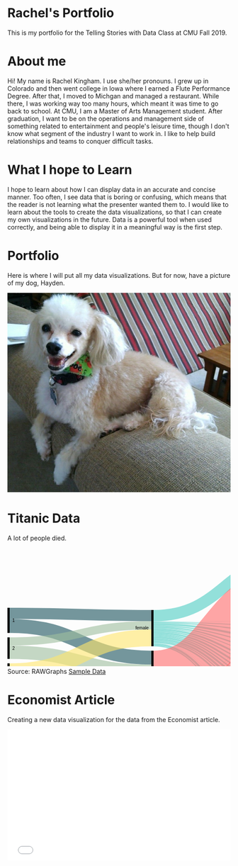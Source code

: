 # Rachel's Portfolio
This is my portfolio for the Telling Stories with Data Class at CMU Fall 2019.

# About me
Hi! My name is Rachel Kingham. I use she/her pronouns. I grew up in Colorado and then went college in Iowa where I earned a Flute Performance Degree. After that, I moved to Michgan and managed a restaurant. While there, I was working way too many hours, which meant it was time to go back to school. At CMU, I am a Master of Arts Management student. After graduation, I want to be on the operations and management side of something related to entertainment and people's leisure time, though I don't know what segment of the industry I want to work in. I like to help build relationships and teams to conquer difficult tasks.  

# What I hope to Learn
I hope to learn about how I can display data in an accurate and concise manner. Too often, I see data that is boring or confusing, which means that the reader is not learning what the presenter wanted them to. I would like to learn about the tools to create the data visualizations, so that I can create my own visualizations in the future. Data is a powerful tool when used correctly, and being able to display it in a meaningful way is the first step.

# Portfolio
Here is where I will put all my data visualizations. But for now, have a picture of my dog, Hayden.

![Hayden smiling on the back of the couch.](images/Hayden.jpg)

# Titanic Data

A lot of people died.

<svg width="980" height="520" xmlns="http://www.w3.org/2000/svg"><g transform="translate(0, 10)"><g class="links" fill="none" stroke-opacity="0.6"><path d="M5,137.65087853323152C165,137.65087853323152,165,142.65087853323146,325,142.65087853323146" stroke-width="25.301757066462947" style="stroke: rgb(26, 83, 92);"></path><path d="M5,166.02750190985492C165,166.02750190985492,165,237.6050420168067,325,237.6050420168067" stroke-width="31.451489686783805" style="stroke: rgb(26, 83, 92);"></path><path d="M5,225.40106951871667C165,225.40106951871667,165,268.35370511841097,325,268.35370511841097" stroke-width="30.04583651642475" style="stroke: rgb(158, 191, 158);"></path><path d="M5,201.06569900687558C165,201.06569900687558,165,164.61420932009167,325,164.61420932009167" stroke-width="18.624904507257448" style="stroke: rgb(158, 191, 158);"></path><path d="M5,331.6883116883116C165,331.6883116883116,165,326.68831168831167,325,326.68831168831167" stroke-width="86.62337662337661" style="stroke: rgb(255, 230, 109);"></path><path d="M5,269.4003055767761C165,269.4003055767761,165,192.9029793735676,325,192.9029793735676" stroke-width="37.952635599694425" style="stroke: rgb(255, 230, 109);"></path><path d="M330,157.05882352941177C490,157.05882352941177,490,166.36363636363672,650,166.36363636363672" stroke-width="1.7570664629488157" style="stroke: rgb(78, 205, 196);"></path><path d="M330,142.9144385026738C490,142.9144385026738,490,12.91443850267408,650,12.91443850267408" stroke-width="25.828877005347593" style="stroke: rgb(78, 205, 196);"></path><path d="M330,181.30634071810545C490,181.30634071810545,490,280.6264323911385,650,280.6264323911385" stroke-width="4.2169595110771585" style="stroke: rgb(78, 205, 196);"></path><path d="M330,210.73720397249812C490,210.73720397249812,490,497.6279602750189,650,497.6279602750189" stroke-width="2.2841864018334608" style="stroke: rgb(78, 205, 196);"></path><path d="M330,162.5057295645531C490,162.5057295645531,490,194.62184873949602,650,194.62184873949602" stroke-width="4.5683728036669216" style="stroke: rgb(78, 205, 196);"></path><path d="M330,177.7922077922078C490,177.7922077922078,490,265.53093964858704,650,265.53093964858704" stroke-width="2.8113063407181054" style="stroke: rgb(78, 205, 196);"></path><path d="M330,168.83116883116884C490,168.83116883116884,490,224.11000763941965,650,224.11000763941965" stroke-width="3.1627196333078684" style="stroke: rgb(78, 205, 196);"></path><path d="M330,174.3659281894576C490,174.3659281894576,490,252.10466004583688,650,252.10466004583688" stroke-width="4.041252864782276" style="stroke: rgb(78, 205, 196);"></path><path d="M330,166.01986249045072C490,166.01986249045072,490,209.01451489686812,650,209.01451489686812" stroke-width="2.4598930481283423" style="stroke: rgb(78, 205, 196);"></path><path d="M330,171.3789152024446C490,171.3789152024446,490,237.00916730328524,650,237.00916730328524" stroke-width="1.9327731092436975" style="stroke: rgb(78, 205, 196);"></path><path d="M330,159.07944996180288C490,159.07944996180288,490,178.9113827349124,650,178.9113827349124" stroke-width="2.2841864018334608" style="stroke: rgb(78, 205, 196);"></path><path d="M330,184.99618029029796C490,184.99618029029796,490,295.19480519480544,650,295.19480519480544" stroke-width="3.1627196333078684" style="stroke: rgb(78, 205, 196);"></path><path d="M330,196.15355233002293C490,196.15355233002293,490,340.3934300993125,650,340.3934300993125" stroke-width="4.39266615737204" style="stroke: rgb(78, 205, 196);"></path><path d="M330,156.00458365164246C490,156.00458365164246,490,154.78227654698276,650,154.78227654698276" stroke-width="0.35141329258976317" style="stroke: rgb(78, 205, 196);"></path><path d="M330,204.58747135217726C490,204.58747135217726,490,415.3284950343771,650,415.3284950343771" stroke-width="0.17570664629488159" style="stroke: rgb(78, 205, 196);"></path><path d="M330,204.76317799847214C490,204.76317799847214,490,435.85561497326177,650,435.85561497326177" stroke-width="0.17570664629488159" style="stroke: rgb(78, 205, 196);"></path><path d="M330,191.76088617265088C490,191.76088617265088,490,323.54087089381215,650,323.54087089381215" stroke-width="4.39266615737204" style="stroke: rgb(78, 205, 196);"></path><path d="M330,188.07104660045837C490,188.07104660045837,490,309.49961802903,650,309.49961802903" stroke-width="2.987012987012987" style="stroke: rgb(78, 205, 196);"></path><path d="M330,202.47899159663868C490,202.47899159663868,490,372.3414820473642,650,372.3414820473642" stroke-width="3.6898395721925135" style="stroke: rgb(78, 205, 196);"></path><path d="M330,205.02673796791447C490,205.02673796791447,490,446.1191749427041,650,446.1191749427041" stroke-width="0.35141329258976317" style="stroke: rgb(78, 205, 196);"></path><path d="M330,207.31092436974794C490,207.31092436974794,490,471.56608097784544,650,471.56608097784544" stroke-width="4.2169595110771585" style="stroke: rgb(78, 205, 196);"></path><path d="M330,199.49197860962568C490,199.49197860962568,490,355.13750954927406,650,355.13750954927406" stroke-width="2.2841864018334608" style="stroke: rgb(78, 205, 196);"></path><path d="M330,209.50725744843396C490,209.50725744843396,490,486.2223071046598,650,486.2223071046598" stroke-width="0.17570664629488159" style="stroke: rgb(78, 205, 196);"></path><path d="M330,204.41176470588238C490,204.41176470588238,490,405.15278838808223,650,405.15278838808223" stroke-width="0.17570664629488159" style="stroke: rgb(78, 205, 196);"></path><path d="M330,352.69289533995413C490,352.69289533995413,490,297.39113827349144,650,297.39113827349144" stroke-width="1.2299465240641712" style="stroke: rgb(255, 107, 107);"></path><path d="M330,281.26814362108473C490,281.26814362108473,490,85.21772345301785,650,85.21772345301785" stroke-width="118.77769289533995" style="stroke: rgb(255, 107, 107);"></path><path d="M330,342.8533231474408C490,342.8533231474408,490,181.19556913674586,650,181.19556913674586" stroke-width="2.2841864018334608" style="stroke: rgb(255, 107, 107);"></path><path d="M330,365.3437738731857C490,365.3437738731857,490,458.6669213139799,650,458.6669213139799" stroke-width="1.5813598166539342" style="stroke: rgb(255, 107, 107);"></path><path d="M330,363.7624140565317C490,363.7624140565317,490,447.08556149732595,650,447.08556149732595" stroke-width="1.5813598166539342" style="stroke: rgb(255, 107, 107);"></path><path d="M330,346.01604278074865C490,346.01604278074865,490,211.38655462184903,650,211.38655462184903" stroke-width="2.2841864018334608" style="stroke: rgb(255, 107, 107);"></path><path d="M330,348.5637891520244C490,348.5637891520244,490,239.02979373567638,650,239.02979373567638" stroke-width="2.1084797555385792" style="stroke: rgb(255, 107, 107);"></path><path d="M330,369.38502673796796C490,369.38502673796796,490,499.3850267379677,650,499.3850267379677" stroke-width="1.2299465240641712" style="stroke: rgb(255, 107, 107);"></path><path d="M330,350.40870893812064C490,350.40870893812064,490,267.72727272727303,650,267.72727272727303" stroke-width="1.5813598166539342" style="stroke: rgb(255, 107, 107);"></path><path d="M330,344.4346829640947C490,344.4346829640947,490,197.3453017570667,650,197.3453017570667" stroke-width="0.8785332314744079" style="stroke: rgb(255, 107, 107);"></path><path d="M330,367.36440030557685C490,367.36440030557685,490,474.90450725744824,650,474.90450725744824" stroke-width="2.4598930481283423" style="stroke: rgb(255, 107, 107);"></path><path d="M330,362.8838808250573C490,362.8838808250573,490,425.6799083269669,650,425.6799083269669" stroke-width="0.17570664629488159" style="stroke: rgb(255, 107, 107);"></path><path d="M330,354.8892284186402C490,354.8892284186402,490,326.9671504965624,650,326.9671504965624" stroke-width="2.4598930481283423" style="stroke: rgb(255, 107, 107);"></path><path d="M330,340.92055003819706C490,340.92055003819706,490,155.22154316271997,650,155.22154316271997" stroke-width="0.5271199388846448" style="stroke: rgb(255, 107, 107);"></path><path d="M330,359.63330786860195C490,359.63330786860195,490,358.3880825057293,650,358.3880825057293" stroke-width="4.2169595110771585" style="stroke: rgb(255, 107, 107);"></path><path d="M330,356.82200152788386C490,356.82200152788386,490,343.2925897631781,650,343.2925897631781" stroke-width="1.4056531703590527" style="stroke: rgb(255, 107, 107);"></path><path d="M330,347.3338426279602C490,347.3338426279602,490,225.86707410236846,650,225.86707410236846" stroke-width="0.35141329258976317" style="stroke: rgb(255, 107, 107);"></path><path d="M330,362.7081741787624C490,362.7081741787624,490,415.504201680672,650,415.504201680672" stroke-width="0.17570664629488159" style="stroke: rgb(255, 107, 107);"></path><path d="M330,351.63865546218483C490,351.63865546218483,490,283.17417876241433,650,283.17417876241433" stroke-width="0.8785332314744079" style="stroke: rgb(255, 107, 107);"></path><path d="M330,353.4835752482811C490,353.4835752482811,490,311.16883116883133,650,311.16883116883133" stroke-width="0.35141329258976317" style="stroke: rgb(255, 107, 107);"></path><path d="M330,341.4476699770817C490,341.4476699770817,490,167.50572956455343,650,167.50572956455343" stroke-width="0.5271199388846448" style="stroke: rgb(255, 107, 107);"></path><path d="M330,362.53246753246754C490,362.53246753246754,490,394.97708174178734,650,394.97708174178734" stroke-width="0.17570664629488159" style="stroke: rgb(255, 107, 107);"></path><path d="M330,368.6822001527884C490,368.6822001527884,490,486.3980137509547,650,486.3980137509547" stroke-width="0.17570664629488159" style="stroke: rgb(255, 107, 107);"></path><path d="M330,361.91749427043544C490,361.91749427043544,490,374.3621084797553,650,374.3621084797553" stroke-width="0.35141329258976317" style="stroke: rgb(255, 107, 107);"></path><path d="M330,362.2689075630252C490,362.2689075630252,490,384.713521772345,650,384.713521772345" stroke-width="0.35141329258976317" style="stroke: rgb(255, 107, 107);"></path><path d="M655,166.627196333079C815,166.627196333079,815,288.2085561497326,975,288.2085561497326" stroke-width="2.2841864018334608" style="stroke: rgb(191, 181, 105);"></path><path d="M655,295.8097784568375C815,295.8097784568375,815,327.3911382734912,975,327.3911382734912" stroke-width="4.39266615737204" style="stroke: rgb(186, 191, 105);"></path><path d="M655,70.28265851795292C815,70.28265851795292,815,200.28265851795265,975,200.28265851795265" stroke-width="140.56531703590528" style="stroke: rgb(191, 105, 120);"></path><path d="M655,142.5859434682967C815,142.5859434682967,815,284.16730328495026,975,284.16730328495026" stroke-width="4.041252864782276" style="stroke: rgb(191, 105, 120);"></path><path d="M655,180.05347593582914C815,180.05347593582914,815,291.63483575248273,975,291.63483575248273" stroke-width="4.5683728036669216" style="stroke: rgb(155, 191, 105);"></path><path d="M655,281.0656990068757C815,281.0656990068757,815,322.6470588235294,975,322.6470588235294" stroke-width="5.095492742551566" style="stroke: rgb(140, 191, 105);"></path><path d="M655,498.33078686019843C815,498.33078686019843,815,368.3307868601987,975,368.3307868601987" stroke-width="3.33842627960275" style="stroke: rgb(125, 191, 105);"></path><path d="M655,496.5737203972496C815,496.5737203972496,815,272.0588235294118,975,272.0588235294118" stroke-width="0.17570664629488159" style="stroke: rgb(125, 191, 105);"></path><path d="M655,195.06111535523323C815,195.06111535523323,815,296.6424751718869,975,296.6424751718869" stroke-width="5.446906035141329" style="stroke: rgb(110, 191, 105);"></path><path d="M655,266.32161955691396C815,266.32161955691396,815,317.9029793735676,975,317.9029793735676" stroke-width="4.39266615737204" style="stroke: rgb(105, 191, 115);"></path><path d="M655,224.28571428571453C815,224.28571428571453,815,305.86707410236824,975,305.86707410236824" stroke-width="3.5141329258976315" style="stroke: rgb(105, 191, 130);"></path><path d="M655,458.75477463712735C815,458.75477463712735,815,359.1061879297174,975,359.1061879297174" stroke-width="1.4056531703590527" style="stroke: rgb(105, 191, 145);"></path><path d="M655,457.9640947288004C815,457.9640947288004,815,271.70741023682206,975,271.70741023682206" stroke-width="0.17570664629488159" style="stroke: rgb(105, 191, 145);"></path><path d="M655,252.10466004583688C815,252.10466004583688,815,313.6860198624904,975,313.6860198624904" stroke-width="4.041252864782276" style="stroke: rgb(105, 191, 161);"></path><path d="M655,446.294881588999C815,446.294881588999,815,271.26814362108485,975,271.26814362108485" stroke-width="0.7028265851795263" style="stroke: rgb(105, 191, 176);"></path><path d="M655,447.26126814362084C815,447.26126814362084,815,357.7883880825058,975,357.7883880825058" stroke-width="1.2299465240641712" style="stroke: rgb(105, 191, 176);"></path><path d="M655,210.15660809778487C815,210.15660809778487,815,301.73796791443846,975,301.73796791443846" stroke-width="4.744079449961803" style="stroke: rgb(105, 191, 191);"></path><path d="M655,238.06340718105454C815,238.06340718105454,815,309.64476699770813,975,309.64476699770813" stroke-width="4.041252864782276" style="stroke: rgb(105, 176, 191);"></path><path d="M655,472.8838808250571C815,472.8838808250571,815,363.05958747135224,975,363.05958747135224" stroke-width="6.501145912910618" style="stroke: rgb(105, 161, 191);"></path><path d="M655,469.54545454545433C815,469.54545454545433,815,271.88311688311694,975,271.88311688311694" stroke-width="0.17570664629488159" style="stroke: rgb(105, 161, 191);"></path><path d="M655,341.1841100076395C815,341.1841100076395,815,342.4140565317036,975,342.4140565317036" stroke-width="5.622612681436211" style="stroke: rgb(105, 145, 191);"></path><path d="M655,338.28495034377397C815,338.28495034377397,815,270.82887700534764,975,270.82887700534764" stroke-width="0.17570664629488159" style="stroke: rgb(105, 145, 191);"></path><path d="M655,425.6799083269669C815,425.6799083269669,815,356.90985485103135,975,356.90985485103135" stroke-width="0.17570664629488159" style="stroke: rgb(105, 130, 191);"></path><path d="M655,324.77081741787634C815,324.77081741787634,815,336.1764705882353,975,336.1764705882353" stroke-width="6.8525592055003814" style="stroke: rgb(105, 115, 191);"></path><path d="M655,155.04583651642508C815,155.04583651642508,815,286.62719633307864,975,286.62719633307864" stroke-width="0.8785332314744079" style="stroke: rgb(110, 105, 191);"></path><path d="M655,357.2459893048126C815,357.2459893048126,815,348.475935828877,975,348.475935828877" stroke-width="6.501145912910618" style="stroke: rgb(125, 105, 191);"></path><path d="M655,415.41634835752456C815,415.41634835752456,815,356.64629488158903,975,356.64629488158903" stroke-width="0.35141329258976317" style="stroke: rgb(140, 105, 191);"></path><path d="M655,435.85561497326177C815,435.85561497326177,815,357.08556149732624,975,357.08556149732624" stroke-width="0.17570664629488159" style="stroke: rgb(155, 105, 191);"></path><path d="M655,309.7631779984723C815,309.7631779984723,815,331.1688311688312,975,331.1688311688312" stroke-width="3.1627196333078684" style="stroke: rgb(171, 105, 191);"></path><path d="M655,308.0939648586709C815,308.0939648586709,815,270.65317035905275,975,270.65317035905275" stroke-width="0.17570664629488159" style="stroke: rgb(171, 105, 191);"></path><path d="M655,372.517188693659C815,372.517188693659,815,353.74713521772344,975,353.74713521772344" stroke-width="4.041252864782276" style="stroke: rgb(186, 105, 191);"></path><path d="M655,394.97708174178734C815,394.97708174178734,815,356.2070282658518,975,356.2070282658518" stroke-width="0.17570664629488159" style="stroke: rgb(191, 105, 181);"></path><path d="M655,486.31016042780726C815,486.31016042780726,815,366.48586707410243,975,366.48586707410243" stroke-width="0.35141329258976317" style="stroke: rgb(191, 105, 166);"></path><path d="M655,405.15278838808223C815,405.15278838808223,815,356.3827349121467,975,356.3827349121467" stroke-width="0.17570664629488159" style="stroke: rgb(191, 105, 150);"></path><path d="M655,384.713521772345C815,384.713521772345,815,355.9434682964095,975,355.9434682964095" stroke-width="0.35141329258976317" style="stroke: rgb(191, 105, 135);"></path></g><g class="nodes" font-family="Arial, Helvetica" font-size="10"><g><rect x="650" y="2.8421709430404007e-13" height="144.6065699006876" width="5" fill="#000"></rect><text x="644" y="72.30328495034408" dy="0.35em" text-anchor="end">0</text></g><g><rect x="650" y="154.60656990068787" height="0.878533231474421" width="5" fill="#000"></rect><text x="644" y="155.04583651642508" dy="0.35em" text-anchor="end">1</text></g><g><rect x="650" y="278.51795263559995" height="5.095492742551528" width="5" fill="#000"></rect><text x="644" y="281.0656990068757" dy="0.35em" text-anchor="end">10</text></g><g><rect x="650" y="293.6134453781515" height="4.392666157371991" width="5" fill="#000"></rect><text x="644" y="295.8097784568375" dy="0.35em" text-anchor="end">11</text></g><g><rect x="650" y="308.0061115355235" height="3.338426279602686" width="5" fill="#000"></rect><text x="644" y="309.6753246753248" dy="0.35em" text-anchor="end">12</text></g><g><rect x="650" y="321.34453781512616" height="6.85255920550037" width="5" fill="#000"></rect><text x="644" y="324.77081741787634" dy="0.35em" text-anchor="end">13</text></g><g><rect x="650" y="384.53781512605013" height="0.3514132925897684" width="5" fill="#000"></rect><text x="644" y="384.713521772345" dy="0.35em" text-anchor="end">13 15</text></g><g><rect x="650" y="394.8892284186399" height="0.1757066462948842" width="5" fill="#000"></rect><text x="644" y="394.97708174178734" dy="0.35em" text-anchor="end">13 15 B</text></g><g><rect x="650" y="338.19709702062653" height="5.7983193277307805" width="5" fill="#000"></rect><text x="644" y="341.0962566844919" dy="0.35em" text-anchor="end">14</text></g><g><rect x="650" y="353.9954163483573" height="6.5011459129106015" width="5" fill="#000"></rect><text x="644" y="357.2459893048126" dy="0.35em" text-anchor="end">15</text></g><g><rect x="650" y="405.0649350649348" height="0.1757066462948842" width="5" fill="#000"></rect><text x="644" y="405.15278838808223" dy="0.35em" text-anchor="end">15 16</text></g><g><rect x="650" y="370.4965622612679" height="4.041252864782223" width="5" fill="#000"></rect><text x="644" y="372.517188693659" dy="0.35em" text-anchor="end">16</text></g><g><rect x="650" y="165.4851031321623" height="2.284186401833381" width="5" fill="#000"></rect><text x="644" y="166.62719633307898" dy="0.35em" text-anchor="end">2</text></g><g><rect x="650" y="177.76928953399567" height="4.568372803666875" width="5" fill="#000"></rect><text x="644" y="180.0534759358291" dy="0.35em" text-anchor="end">3</text></g><g><rect x="650" y="192.33766233766255" height="5.44690603514141" width="5" fill="#000"></rect><text x="644" y="195.06111535523326" dy="0.35em" text-anchor="end">4</text></g><g><rect x="650" y="207.78456837280396" height="4.74407944996176" width="5" fill="#000"></rect><text x="644" y="210.15660809778484" dy="0.35em" text-anchor="end">5</text></g><g><rect x="650" y="415.24064171122967" height="0.3514132925897684" width="5" fill="#000"></rect><text x="644" y="415.41634835752456" dy="0.35em" text-anchor="end">5 7</text></g><g><rect x="650" y="425.59205500381944" height="0.1757066462948842" width="5" fill="#000"></rect><text x="644" y="425.6799083269669" dy="0.35em" text-anchor="end">5 9</text></g><g><rect x="650" y="222.52864782276572" height="3.514132925897684" width="5" fill="#000"></rect><text x="644" y="224.28571428571456" dy="0.35em" text-anchor="end">6</text></g><g><rect x="650" y="236.0427807486634" height="4.0412528647823365" width="5" fill="#000"></rect><text x="644" y="238.06340718105457" dy="0.35em" text-anchor="end">7</text></g><g><rect x="650" y="250.08403361344574" height="4.041252864782223" width="5" fill="#000"></rect><text x="644" y="252.10466004583685" dy="0.35em" text-anchor="end">8</text></g><g><rect x="650" y="435.7677616501143" height="0.1757066462948842" width="5" fill="#000"></rect><text x="644" y="435.85561497326177" dy="0.35em" text-anchor="end">8 10</text></g><g><rect x="650" y="264.12528647822796" height="4.392666157371991" width="5" fill="#000"></rect><text x="644" y="266.32161955691396" dy="0.35em" text-anchor="end">9</text></g><g><rect x="650" y="445.9434682964092" height="1.9327731092437261" width="5" fill="#000"></rect><text x="644" y="446.90985485103107" dy="0.35em" text-anchor="end">A</text></g><g><rect x="650" y="457.87624140565293" height="1.5813598166539578" width="5" fill="#000"></rect><text x="644" y="458.6669213139799" dy="0.35em" text-anchor="end">B</text></g><g><rect x="650" y="469.4576012223069" height="6.676852559205486" width="5" fill="#000"></rect><text x="644" y="472.79602750190963" dy="0.35em" text-anchor="end">C</text></g><g><rect x="650" y="486.1344537815124" height="0.3514132925897684" width="5" fill="#000"></rect><text x="644" y="486.31016042780726" dy="0.35em" text-anchor="end">C D</text></g><g><rect x="650" y="496.48586707410215" height="3.51413292589757" width="5" fill="#000"></rect><text x="644" y="498.24293353705093" dy="0.35em" text-anchor="end">D</text></g><g><rect x="0" y="125.00000000000006" height="56.7532467532468" width="5" fill="#000"></rect><text x="11" y="153.37662337662346" dy="0.35em" text-anchor="start">1</text></g><g><rect x="0" y="191.75324675324686" height="48.67074102368201" width="5" fill="#000"></rect><text x="11" y="216.08861726508786" dy="0.35em" text-anchor="start">2</text></g><g><rect x="0" y="250.42398777692887" height="124.57601222307105" width="5" fill="#000"></rect><text x="11" y="312.7119938884644" dy="0.35em" text-anchor="start">3</text></g><g><rect x="325" y="130" height="81.87929717341478" width="5" fill="#000"></rect><text x="319" y="170.9396485867074" dy="0.35em" text-anchor="end">female</text></g><g><rect x="325" y="221.87929717341478" height="148.12070282658522" width="5" fill="#000"></rect><text x="319" y="295.9396485867074" dy="0.35em" text-anchor="end">male</text></g><g><rect x="975" y="130" height="142.14667685255918" width="5" fill="#000"></rect><text x="969" y="201.07333842627958" dy="0.35em" text-anchor="end">no</text></g><g><rect x="975" y="282.14667685255915" height="87.85332314744085" width="5" fill="#000"></rect><text x="969" y="326.0733384262796" dy="0.35em" text-anchor="end">yes</text></g></g></g></svg>
Source: RAWGraphs [Sample Data](https://rawgraphs.io/)

# Economist Article

Creating a new data visualization for the data from the Economist article.

<iframe title="Average Number of Likes per Facebook Posts 2016" aria-label="Bar Chart" id="datawrapper-chart-aU5r0" src="//datawrapper.dwcdn.net/aU5r0/1/" scrolling="no" frameborder="0" style="width: 0; min-width: 100% !important; border: none;" height="295"></iframe><script type="text/javascript">!function(){"use strict";window.addEventListener("message",function(a){if(void 0!==a.data["datawrapper-height"])for(var e in a.data["datawrapper-height"]){var t=document.getElementById("datawrapper-chart-"+e)||document.querySelector("iframe[src*='"+e+"']");t&&(t.style.height=a.data["datawrapper-height"][e]+"px")}})}();</script>
